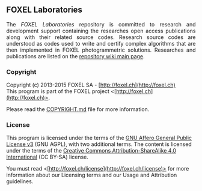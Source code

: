 
## FOXEL Laboratories

<p align="justify">
The <i>FOXEL Laboratories</i> repository is committed to research and development support containing the researches open access publications along with their related source codes. Research source codes are understood as codes used to write and certify complex algorithms that are then implemented in FOXEL photogrammetric solutions. Researches and publications are listed on the <a href="https://github.com/FoxelSA/foxel-laboratories/wiki">repository wiki main page</a>.
</p>

### Copyright

Copyright (c) 2013-2015 FOXEL SA - [http://foxel.ch](http://foxel.ch)<br />
This program is part of the FOXEL project <[http://foxel.ch](http://foxel.ch)>.

Please read the [COPYRIGHT.md](COPYRIGHT.md) file for more information.


### License

This program is licensed under the terms of the
[GNU Affero General Public License v3](http://www.gnu.org/licenses/agpl.html)
(GNU AGPL), with two additional terms. The content is licensed under the terms
of the
[Creative Commons Attribution-ShareAlike 4.0 International](http://creativecommons.org/licenses/by-sa/4.0/)
(CC BY-SA) license.

You must read <[http://foxel.ch/license](http://foxel.ch/license)> for more
information about our Licensing terms and our Usage and Attribution guidelines.

